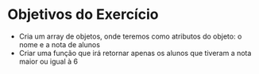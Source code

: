 # Objetivos do Exercício

- Cria um array de objetos, onde teremos como atributos do objeto: o nome e a nota de alunos
- Criar uma função que irá retornar apenas os alunos que tiveram a nota maior ou igual à 6
